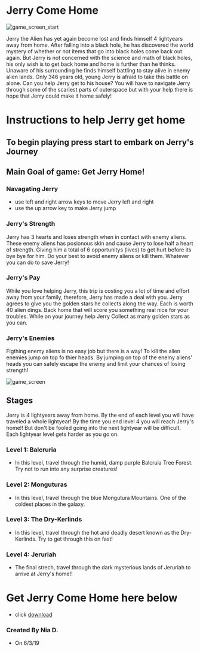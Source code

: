 # Jerry Come Home
![game_screen_start](https://user-images.githubusercontent.com/31481528/58826969-ebc99980-860f-11e9-847f-199730a21b1b.PNG)

Jerry the Alien has yet again become lost and finds himself 4 lightyears away from home. After falling into a black hole, he has discovered the world mystery of whether or not items that go into black holes come back out again. But Jerry is not concerned with the science and math of black holes, his only wish is to get back home and home is further than he thinks. Unaware of his surrounding he finds himself battling to stay alive in enemy alien lands. Only 346 years old, young Jerry is afraid to take this battle on alone. Can you help Jerry get to his house? You will have to navigate Jerry through some of the scariest parts of outerspace but with your help there is hope that Jerry could make it home safely!

# Instructions to help Jerry get home
## To begin playing press start to embark on Jerry's Journey
## Main Goal of game: Get Jerry Home!

### Navagating Jerry
- use left and right arrow keys to move Jerry left and right
- use the up arrow key to make Jerry jump

### Jerry's Strength
Jerry has 3 hearts and loses strength when in contact with enemy aliens. These enemy aliens has posionous skin and cause Jerry to lose half a heart of strength. Giving him a total of 6 opportunitys (lives) to get hurt before its bye bye for him. Do your best to avoid enemy aliens or kill them. Whatever you can do to save Jerry!

### Jerry's Pay
While you love helping Jerry, this trip is costing you a lot of time and effort away from your family, therefore, Jerry has made a deal with you. Jerry agrees to give you the golden stars he collects along the way. Each is worth 40 alien dings. Back home that will score you something real nice for your troubles. While on your journey help Jerry Collect as many golden stars as you can.

### Jerry's Enemies
Figthing enemy aliens is no easy job but there is a way! To kill the alien enemies jump on top fo thier heads. By jumping on top of the enemy aliens' heads you can safely escape the enemy and limit your chances of losing strength!

![game_screen](https://user-images.githubusercontent.com/31481528/58827043-19164780-8610-11e9-8a62-0e232c928f4d.PNG)

## Stages
Jerry is 4 lightyears away from home. By the end of each level you will have traveled a whole lightyear! By the time you end level 4 you will reach Jerry's home!! But don't be fooled going into the next lightyear will be difficult. Each lightyear level gets harder as you go on.

### Level 1: Balcruria
- In this level, travel through the humid, damp purple Balcruia Tree Forest. Try not to run into any surprise creatures!

### Level 2: Monguturas
- In this level, travel through the blue Mongutura Mountains. One of the coldest places in the galaxy.

### Level 3: The Dry-Kerlinds
- In this level, travel through the hot and deadly desert known as the Dry-Kerlinds. Try to get through this on fast!

### Level 4: Jeruriah
- The final strech, travel through the dark mysterious lands of Jeruriah to arrive at Jerry's home!!

# Get Jerry Come Home here below
- click [download](https://github.com/ndicks7864/Alien_Run/releases/download/v0.8.0/Alein.Run.exe)

### Created By Nia D. 
- On 6/3/19
